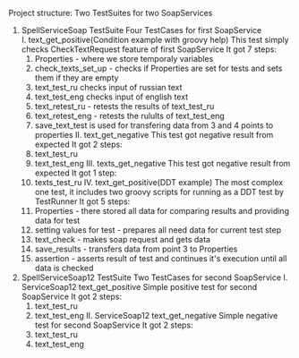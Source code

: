 Project structure:
Two TestSuites for two SoapServices
  1. SpellServiceSoap TestSuite
  Four TestCases for first SoapService  
    I. text_get_positive(Condition example with groovy help)
    This test simply checks CheckTextRequest feature of first SoapService
    It got 7 steps:
      1. Properties - where we store temporaly variables
      2. check_texts_set_up - checks if Properties are set for tests and sets them if they are empty
      3. text_test_ru checks input of russian text
      4. text_test_eng checks input of english text
      5. text_retest_ru - retests the results of text_test_ru
      6. text_retest_eng - retests the rulults of text_test_eng
      7. save_text_test is used for transfering data from 3 and 4 points to properties
    II. text_get_negative
    This test got negative result from expected
    It got 2 steps:
      1. text_test_ru
      2. text_test_eng
    III. texts_get_negative
    This test got negative result from expected
    It got 1 step:
      1. texts_test_ru
    IV. text_get_positive(DDT example)
    The most complex one test, it includes two groovy scripts for running as a DDT test by TestRunner
    It got 5 steps:
      1. Properties - there stored all data for comparing results and providing data for test
      2. setting values for test - prepares all need data for current test step
      3. text_check - makes soap request and gets data
      4. save_results - transfers data from point 3 to Properties
      5. assertion - asserts result of test and continues it's execution until all data is checked
  2. SpellServiceSoap12 TestSuite
  Two TestCases for second SoapService
    I. ServiceSoap12 text_get_positive
    Simple positive test for second SoapService
    It got 2 steps:
      1. text_test_ru
      2. text_test_eng
    II. ServiceSoap12 text_get_negative
    Simple negative test for second SoapService
    It got 2 steps:
      1. text_test_ru
      2. text_test_eng

